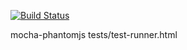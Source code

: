 [![Build Status](https://travis-ci.org/avoronkin/backbone.model.tree.mixin.png?branch=master)](https://travis-ci.org/avoronkin/backbone.model.tree.mixin)

mocha-phantomjs tests/test-runner.html
